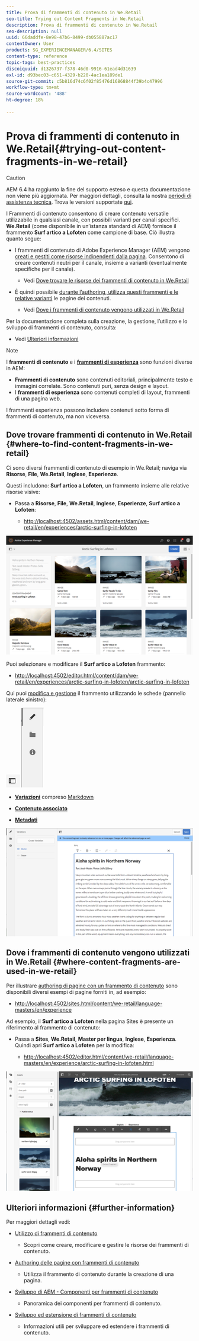```yaml
---
title: Prova di frammenti di contenuto in We.Retail
seo-title: Trying out Content Fragments in We.Retail
description: Prova di frammenti di contenuto in We.Retail
seo-description: null
uuid: 66daddfe-8e98-47b6-8499-db055887ac17
contentOwner: User
products: SG_EXPERIENCEMANAGER/6.4/SITES
content-type: reference
topic-tags: best-practices
discoiquuid: d1326737-f378-46d0-9916-61ead4d31639
exl-id: d93bec03-c651-4329-b220-4ac1ea189de1
source-git-commit: c5b816d74c6f02f85476d16868844f39b4c47996
workflow-type: tm+mt
source-wordcount: '488'
ht-degree: 18%

---
```


# Prova di frammenti di contenuto in We.Retail{#trying-out-content-fragments-in-we-retail}

>[!CAUTION]
>
>AEM 6.4 ha raggiunto la fine del supporto esteso e questa documentazione non viene più aggiornata. Per maggiori dettagli, consulta la nostra [periodi di assistenza tecnica](https://helpx.adobe.com/it/support/programs/eol-matrix.html). Trova le versioni supportate [qui](https://experienceleague.adobe.com/docs/).

I Frammenti di contenuto consentono di creare contenuto versatile utilizzabile in qualsiasi canale, con possibili varianti per canali specifici. **We.Retail** (come disponibile in un’istanza standard di AEM) fornisce il frammento **Surf artico a Lofoten** come campione di base. Ciò illustra quanto segue:

* I frammenti di contenuto di Adobe Experience Manager (AEM) vengono [creati e gestiti come risorse indipendenti dalla pagina](/help/assets/content-fragments.md). Consentono di creare contenuti neutri per il canale, insieme a varianti (eventualmente specifiche per il canale).

   * Vedi [Dove trovare le risorse dei frammenti di contenuto in We.Retail](#where-to-find-content-fragments-in-we-retail)

* È quindi possibile [durante l’authoring, utilizza questi frammenti e le relative varianti](/help/sites-authoring/content-fragments.md) le pagine dei contenuti.

   * Vedi [Dove i frammenti di contenuto vengono utilizzati in We.Retail](#where-content-fragments-are-used-in-we-retail)

Per la documentazione completa sulla creazione, la gestione, l’utilizzo e lo sviluppo di frammenti di contenuto, consulta:

* Vedi [Ulteriori informazioni](#further-information)

>[!NOTE]
>
>I **frammenti di contenuto** e i **[frammenti di esperienza](/help/sites-authoring/experience-fragments.md)** sono funzioni diverse in AEM:
>
>* **Frammenti di contenuto** sono contenuti editoriali, principalmente testo e immagini correlate. Sono contenuti puri, senza design e layout.
>* I **frammenti di esperienza** sono contenuti completi di layout, frammenti di una pagina web.
>
>I frammenti esperienza possono includere contenuti sotto forma di frammenti di contenuto, ma non viceversa.

## Dove trovare frammenti di contenuto in We.Retail {#where-to-find-content-fragments-in-we-retail}

Ci sono diversi frammenti di contenuto di esempio in We.Retail; naviga via **Risorse**, **File**, **We.Retail**, **Inglese**, **Esperienze**.

Questi includono: **Surf artico a Lofoten**, un frammento insieme alle relative risorse visive:

* Passa a **Risorse**, **File**, **We.Retail**, **Inglese**, **Esperienze**, **Surf artico a Lofoten**:

   * [http://localhost:4502/assets.html/content/dam/we-retail/en/experiences/arctic-surfing-in-lofoten](http://localhost:4502/assets.html/content/dam/we-retail/en/experiences/arctic-surfing-in-lofoten)

![cf-44](assets/cf-44.png)

Puoi selezionare e modificare il **Surf artico a Lofoten** frammento:

* [http://localhost:4502/editor.html/content/dam/we-retail/en/experiences/arctic-surfing-in-lofoten/arctic-surfing-in-lofoten](http://localhost:4502/editor.html/content/dam/we-retail/en/experiences/arctic-surfing-in-lofoten/arctic-surfing-in-lofoten)

Qui puoi [modifica e gestione](/help/assets/content-fragments.md) il frammento utilizzando le schede (pannello laterale sinistro):

![](do-not-localize/cf-45-aa.png) ![](do-not-localize/cf-45-a.png)

* **[Variazioni](/help/assets/content-fragments-variations.md)** compreso [Markdown](/help/assets/content-fragments-markdown.md)

* **[Contenuto associato](/help/assets/content-fragments-assoc-content.md)**
* **[Metadati](/help/assets/content-fragments-metadata.md)**

![cf-46](assets/cf-46.png)

## Dove i frammenti di contenuto vengono utilizzati in We.Retail {#where-content-fragments-are-used-in-we-retail}

Per illustrare [authoring di pagine con un frammento di contenuto](/help/sites-authoring/content-fragments.md) sono disponibili diversi esempi di pagine forniti in, ad esempio:

* [http://localhost:4502/sites.html/content/we-retail/language-masters/en/experience](http://localhost:4502/sites.html/content/we-retail/language-masters/en/experience)

Ad esempio, il **Surf artico a Lofoten** nella pagina Sites è presente un riferimento al frammento di contenuto:

* Passa a **Sites**, **We.Retail**, **Master per lingua**, **Inglese**, **Esperienza**. Quindi apri **Surf artico a Lofoten** per la modifica:

   * [http://localhost:4502/editor.html/content/we-retail/language-masters/en/experience/arctic-surfing-in-lofoten.html](http://localhost:4502/editor.html/content/we-retail/language-masters/en/experience/arctic-surfing-in-lofoten.html)

![cf-53](assets/cf-53.png)

## Ulteriori informazioni {#further-information}

Per maggiori dettagli vedi:

* [Utilizzo di frammenti di contenuto](/help/assets/content-fragments.md)

   * Scopri come creare, modificare e gestire le risorse dei frammenti di contenuto.

* [Authoring delle pagine con frammenti di contenuto](/help/sites-authoring/content-fragments.md)

   * Utilizza il frammento di contenuto durante la creazione di una pagina.

* [Sviluppo di AEM - Componenti per frammenti di contenuto](/help/sites-developing/components-content-fragments.md)

   * Panoramica dei componenti per frammenti di contenuto.

* [Sviluppo ed estensione di frammenti di contenuto](/help/sites-developing/customizing-content-fragments.md)

   * Informazioni utili per sviluppare ed estendere i frammenti di contenuto.
